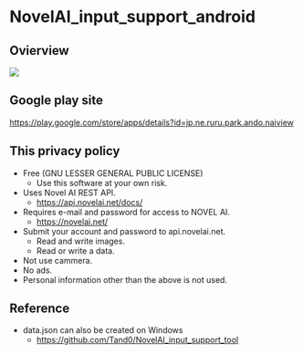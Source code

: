 
# NovelAI_input_support_android

## Ovierview


[![](https://img.youtube.com/vi/_Bzngg0TtX0/mqdefault.jpg)](https://youtu.be/_Bzngg0TtX0)

## Google play site
https://play.google.com/store/apps/details?id=jp.ne.ruru.park.ando.naiview

## This privacy policy
  - Free (GNU LESSER GENERAL PUBLIC LICENSE)
    - Use this software at your own risk.
  - Uses Novel AI REST API.
    - https://api.novelai.net/docs/
  - Requires e-mail and password for access to NOVEL AI.
    - https://novelai.net/
  - Submit your account and password to api.novelai.net.
    - Read and write images.
    - Read or write a data.
  - Not use cammera.
  - No ads.
  - Personal information other than the above is not used.

## Reference
- data.json can also be created on Windows
  - https://github.com/Tand0/NovelAI_input_support_tool


